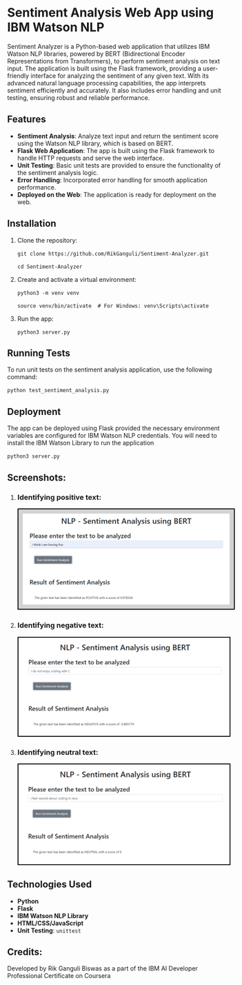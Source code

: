 <h1>Sentiment Analysis Web App using IBM Watson NLP</h1>
  
<p>
  Sentiment Analyzer is a Python-based web application that utilizes IBM Watson NLP libraries, powered by BERT (Bidirectional Encoder Representations from Transformers), to perform sentiment analysis on text input. The application is built using the Flask framework, providing a user-friendly interface for analyzing the sentiment of any given text. With its advanced natural language processing capabilities, the app interprets sentiment efficiently and accurately. It also includes error handling and unit testing, ensuring robust and reliable performance.
  </p>
  
  <h2>Features</h2>
  <ul>
   <li><strong>Sentiment Analysis</strong>: Analyze text input and return the sentiment score using the Watson NLP library, which is based on BERT.</li>
    <li><strong>Flask Web Application</strong>: The app is built using the Flask framework to handle HTTP requests and serve the web interface.</li>
    <li><strong>Unit Testing</strong>: Basic unit tests are provided to ensure the functionality of the sentiment analysis logic.</li>
    <li><strong>Error Handling</strong>: Incorporated error handling for smooth application performance.</li>
    <li><strong>Deployed on the Web</strong>: The application is ready for deployment on the web.</li>
  </ul>
  
  <h2>Installation</h2>
  <ol>
    <li>Clone the repository:
      <pre><code>git clone https://github.com/RikGanguli/Sentiment-Analyzer.git</code></pre>
      <pre><code>cd Sentiment-Analyzer</code></pre>
    </li>
    <li>Create and activate a virtual environment:
      <pre><code>python3 -m venv venv</code></pre>
      <pre><code>source venv/bin/activate  # For Windows: venv\Scripts\activate</code></pre>
    </li>
    <li>Run the app:
      <pre><code>python3 server.py</code></pre>
    </li>
  </ol>

  <h2>Running Tests</h2>
  <p>To run unit tests on the sentiment analysis application, use the following command:</p>
  <pre><code>python test_sentiment_analysis.py</code></pre>

  <h2>Deployment</h2>
  <p>The app can be deployed using Flask provided the necessary environment variables are configured for IBM Watson NLP credentials. You will need to install the IBM Watson Library to run the application</p>
  <pre><code>python3 server.py</code></pre>

  <h2>Screenshots:</h2>
<ol>
  <li>
    <h3>Identifying positive text:</h3>
    <img src="Sentiment_Positive.png" alt="Positive Sentiment" style="border: 2px solid black; background-color: lightgray; padding: 10px;">
  </li>

  <li>
    <h3>Identifying negative text:</h3>
    <img src="Sentiment_Negative.png" alt="Negative Sentiment" style="border: 2px solid black; padding: 5px;">
  </li>

  <li>
    <h3>Identifying neutral text:</h3>
    <img src="Sentiment_Neutral.png" alt="Neutral Sentiment" style="border: 2px solid black; padding: 5px;">
  </li>
</ol>
  

  <h2>Technologies Used</h2>
  <ul>
    <li><strong>Python</strong></li>
    <li><strong>Flask</strong></li>
    <li><strong>IBM Watson NLP Library</strong></li>
    <li><strong>HTML/CSS/JavaScript</strong></li>
    <li><strong>Unit Testing</strong>: <code>unittest</code></li>
  </ul>

  <h2>Credits:</h2>
  <p>Developed by Rik Ganguli Biswas as a part of the IBM AI Developer Professional Certificate on Coursera</p>

